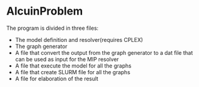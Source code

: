 # AlcuinProblem
The program is divided in three files:
- The model definition and resolver(requires CPLEX)
- The graph generator
- A file that convert the output from the graph generator to a dat file that can be used as input for the MIP resolver
- A file that execute the model for all the graphs
- A file that create SLURM file for all the graphs
- A file for elaboration of the result
